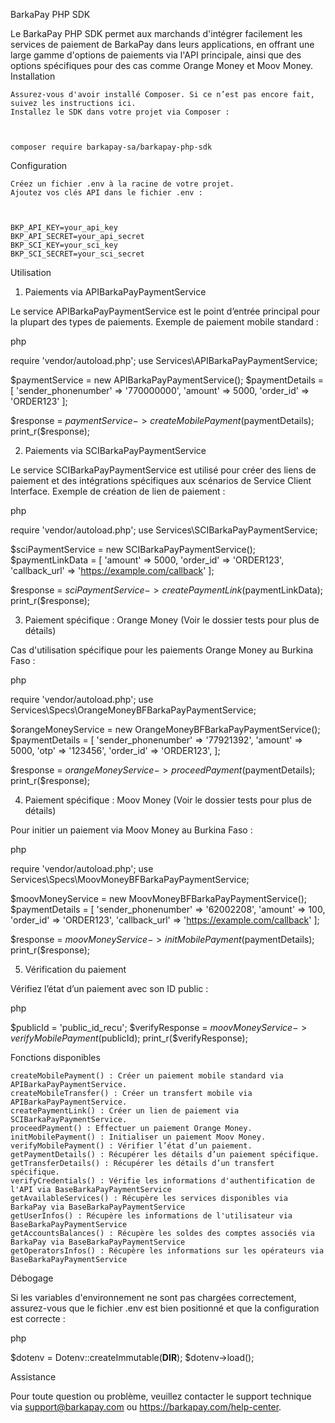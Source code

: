 BarkaPay PHP SDK

Le BarkaPay PHP SDK permet aux marchands d'intégrer facilement les services de paiement de BarkaPay dans leurs applications, en offrant une large gamme d'options de paiements via l'API principale, ainsi que des options spécifiques pour des cas comme Orange Money et Moov Money.
Installation

    Assurez-vous d'avoir installé Composer. Si ce n’est pas encore fait, suivez les instructions ici.
    Installez le SDK dans votre projet via Composer :

    

    composer require barkapay-sa/barkapay-php-sdk

Configuration

    Créez un fichier .env à la racine de votre projet.
    Ajoutez vos clés API dans le fichier .env :

    

    BKP_API_KEY=your_api_key
    BKP_API_SECRET=your_api_secret
    BKP_SCI_KEY=your_sci_key
    BKP_SCI_SECRET=your_sci_secret

Utilisation
1. Paiements via APIBarkaPayPaymentService

Le service APIBarkaPayPaymentService est le point d’entrée principal pour la plupart des types de paiements.
Exemple de paiement mobile standard :

php

require 'vendor/autoload.php';
use Services\APIBarkaPayPaymentService;

$paymentService = new APIBarkaPayPaymentService();
$paymentDetails = [
    'sender_phonenumber' => '770000000',
    'amount' => 5000,
    'order_id' => 'ORDER123'
];

$response = $paymentService->createMobilePayment($paymentDetails);
print_r($response);

2. Paiements via SCIBarkaPayPaymentService

Le service SCIBarkaPayPaymentService est utilisé pour créer des liens de paiement et des intégrations spécifiques aux scénarios de Service Client Interface.
Exemple de création de lien de paiement :

php

require 'vendor/autoload.php';
use Services\SCIBarkaPayPaymentService;

$sciPaymentService = new SCIBarkaPayPaymentService();
$paymentLinkData = [
    'amount' => 5000,
    'order_id' => 'ORDER123',
    'callback_url' => 'https://example.com/callback'
];

$response = $sciPaymentService->createPaymentLink($paymentLinkData);
print_r($response);

3. Paiement spécifique : Orange Money (Voir le dossier tests pour plus de détails)

Cas d'utilisation spécifique pour les paiements Orange Money au Burkina Faso :

php

require 'vendor/autoload.php';
use Services\Specs\OrangeMoneyBFBarkaPayPaymentService;

$orangeMoneyService = new OrangeMoneyBFBarkaPayPaymentService();
$paymentDetails = [
    'sender_phonenumber' => '77921392',
    'amount' => 5000,
    'otp' => '123456',
    'order_id' => 'ORDER123',
];

$response = $orangeMoneyService->proceedPayment($paymentDetails);
print_r($response);

4. Paiement spécifique : Moov Money (Voir le dossier tests pour plus de détails)

Pour initier un paiement via Moov Money au Burkina Faso :

php

require 'vendor/autoload.php';
use Services\Specs\MoovMoneyBFBarkaPayPaymentService;

$moovMoneyService = new MoovMoneyBFBarkaPayPaymentService();
$paymentDetails = [
    'sender_phonenumber' => '62002208',
    'amount' => 100,
    'order_id' => 'ORDER123',
    'callback_url' => 'https://example.com/callback'
];

$response = $moovMoneyService->initMobilePayment($paymentDetails);
print_r($response);

5. Vérification du paiement

Vérifiez l’état d’un paiement avec son ID public :

php

$publicId = 'public_id_recu';
$verifyResponse = $moovMoneyService->verifyMobilePayment($publicId);
print_r($verifyResponse);

Fonctions disponibles

    createMobilePayment() : Créer un paiement mobile standard via APIBarkaPayPaymentService.
    createMobileTransfer() : Créer un transfert mobile via APIBarkaPayPaymentService.
    createPaymentLink() : Créer un lien de paiement via SCIBarkaPayPaymentService.
    proceedPayment() : Effectuer un paiement Orange Money.
    initMobilePayment() : Initialiser un paiement Moov Money.
    verifyMobilePayment() : Vérifier l’état d’un paiement.
    getPaymentDetails() : Récupérer les détails d’un paiement spécifique.
    getTransferDetails() : Récupérer les détails d’un transfert spécifique.
    verifyCredentials() : Vérifie les informations d'authentification de l'API via BaseBarkaPayPaymentService
    getAvailableServices() : Récupère les services disponibles via BarkaPay via BaseBarkaPayPaymentService
    getUserInfos() : Récupère les informations de l'utilisateur via BaseBarkaPayPaymentService
    getAccountsBalances() : Récupère les soldes des comptes associés via BarkaPay via BaseBarkaPayPaymentService
    getOperatorsInfos() : Récupère les informations sur les opérateurs via BaseBarkaPayPaymentService

Débogage

Si les variables d'environnement ne sont pas chargées correctement, assurez-vous que le fichier .env est bien positionné et que la configuration est correcte :

php

$dotenv = Dotenv::createImmutable(__DIR__);
$dotenv->load();

Assistance

Pour toute question ou problème, veuillez contacter le support technique via support@barkapay.com ou https://barkapay.com/help-center.